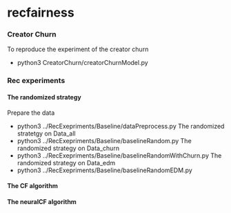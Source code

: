 # recfairness

### Creator Churn
To reproduce the experiment of the creator churn 
   * python3 CreatorChurn/creatorChurnModel.py

### Rec experiments

#### The randomized strategy
Prepare the data
   * python3 ../RecExepriments/Baseline/dataPreprocess.py
The randomized stratetgy on Data\_all
   * python3 ../RecExepriments/Baseline/baselineRandom.py
The randomized strategy on Data\_churn
   * python3 ../RecExepriments/Baseline/baselineRandomWithChurn.py
The randomized strategy on Data\_edm
   * python3 ../RecExepriments/Baseline/baselineRandomEDM.py

#### The CF algorithm


#### The neuralCF algorithm

